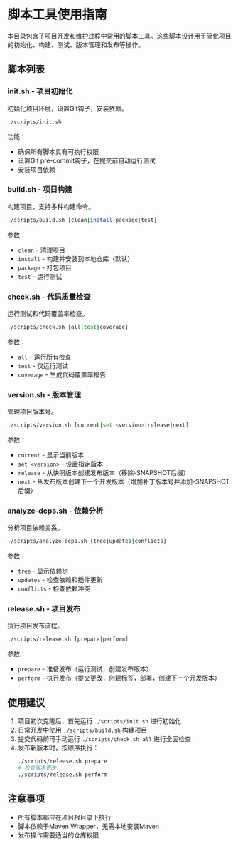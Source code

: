 # 脚本工具使用指南

本目录包含了项目开发和维护过程中常用的脚本工具。这些脚本设计用于简化项目的初始化、构建、测试、版本管理和发布等操作。

## 脚本列表

### init.sh - 项目初始化

初始化项目环境，设置Git钩子，安装依赖。

```bash
./scripts/init.sh
```

功能：
- 确保所有脚本具有可执行权限
- 设置Git pre-commit钩子，在提交前自动运行测试
- 安装项目依赖

### build.sh - 项目构建

构建项目，支持多种构建命令。

```bash
./scripts/build.sh [clean|install|package|test]
```

参数：
- `clean` - 清理项目
- `install` - 构建并安装到本地仓库（默认）
- `package` - 打包项目
- `test` - 运行测试

### check.sh - 代码质量检查

运行测试和代码覆盖率检查。

```bash
./scripts/check.sh [all|test|coverage]
```

参数：
- `all` - 运行所有检查
- `test` - 仅运行测试
- `coverage` - 生成代码覆盖率报告

### version.sh - 版本管理

管理项目版本号。

```bash
./scripts/version.sh [current|set <version>|release|next]
```

参数：
- `current` - 显示当前版本
- `set <version>` - 设置指定版本
- `release` - 从快照版本创建发布版本（移除-SNAPSHOT后缀）
- `next` - 从发布版本创建下一个开发版本（增加补丁版本号并添加-SNAPSHOT后缀）

### analyze-deps.sh - 依赖分析

分析项目依赖关系。

```bash
./scripts/analyze-deps.sh [tree|updates|conflicts]
```

参数：
- `tree` - 显示依赖树
- `updates` - 检查依赖和插件更新
- `conflicts` - 检查依赖冲突

### release.sh - 项目发布

执行项目发布流程。

```bash
./scripts/release.sh [prepare|perform]
```

参数：
- `prepare` - 准备发布（运行测试，创建发布版本）
- `perform` - 执行发布（提交更改，创建标签，部署，创建下一个开发版本）

## 使用建议

1. 项目初次克隆后，首先运行 `./scripts/init.sh` 进行初始化
2. 日常开发中使用 `./scripts/build.sh` 构建项目
3. 提交代码前可手动运行 `./scripts/check.sh all` 进行全面检查
4. 发布新版本时，按顺序执行：
   ```bash
   ./scripts/release.sh prepare
   # 检查版本更改
   ./scripts/release.sh perform
   ```

## 注意事项

- 所有脚本都应在项目根目录下执行
- 脚本依赖于Maven Wrapper，无需本地安装Maven
- 发布操作需要适当的仓库权限